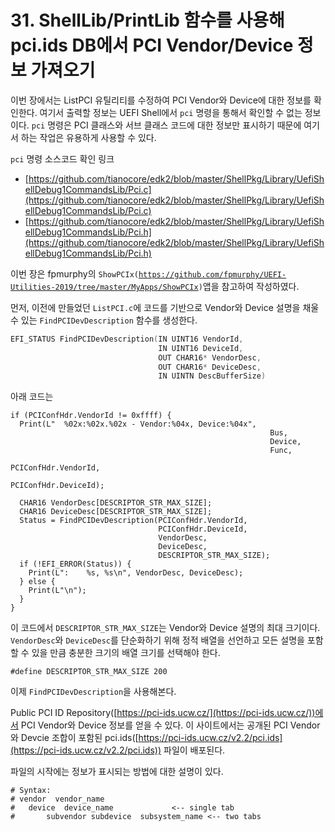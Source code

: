 # 31. ShellLib/PrintLib 함수를 사용해 pci.ids DB에서 PCI Vendor/Device 정보 가져오기

이번 장에서는 ListPCI 유틸리티를 수정하여 PCI Vendor와 Device에 대한 정보를 확인한다. 여기서 출력할 정보는 UEFI Shell에서 `pci` 명령을 통해서 확인할 수 없는 정보이다. `pci` 명령은 PCI 클래스와 서브 클래스 코드에 대한 정보만 표시하기 때문에 여기서 하는 작업은 유용하게 사용할 수 있다.

`pci` 명령 소스코드 확인 링크

* [https://github.com/tianocore/edk2/blob/master/ShellPkg/Library/UefiShellDebug1CommandsLib/Pci.c](https://github.com/tianocore/edk2/blob/master/ShellPkg/Library/UefiShellDebug1CommandsLib/Pci.c)
* [https://github.com/tianocore/edk2/blob/master/ShellPkg/Library/UefiShellDebug1CommandsLib/Pci.h](https://github.com/tianocore/edk2/blob/master/ShellPkg/Library/UefiShellDebug1CommandsLib/Pci.h)

이번 장은 fpmurphy의 `ShowPCIx(`[`https://github.com/fpmurphy/UEFI-Utilities-2019/tree/master/MyApps/ShowPCIx`](https://github.com/fpmurphy/UEFI-Utilities-2019/tree/master/MyApps/ShowPCIx)`)`앱을 참고하여 작성하였다.

먼저, 이전에 만들었던 `ListPCI.c`에 코드를 기반으로 Vendor와 Device 설명을 채울 수 있는 `FindPCIDevDescription` 함수를 생성한다.

```c
EFI_STATUS FindPCIDevDescription(IN UINT16 VendorId,
                                 IN UINT16 DeviceId,
                                 OUT CHAR16* VendorDesc,
                                 OUT CHAR16* DeviceDesc,
                                 IN UINTN DescBufferSize)
```

아래 코드는&#x20;

```
if (PCIConfHdr.VendorId != 0xffff) {
  Print(L"  %02x:%02x.%02x - Vendor:%04x, Device:%04x",
                                                          Bus,
                                                          Device,
                                                          Func,
                                                          PCIConfHdr.VendorId,
                                                          PCIConfHdr.DeviceId);

  CHAR16 VendorDesc[DESCRIPTOR_STR_MAX_SIZE];
  CHAR16 DeviceDesc[DESCRIPTOR_STR_MAX_SIZE];
  Status = FindPCIDevDescription(PCIConfHdr.VendorId,
                                 PCIConfHdr.DeviceId,
                                 VendorDesc,
                                 DeviceDesc,
                                 DESCRIPTOR_STR_MAX_SIZE);
  if (!EFI_ERROR(Status)) {
    Print(L":    %s, %s\n", VendorDesc, DeviceDesc);
  } else {
    Print(L"\n");
  }
}
```

이 코드에서 `DESCRIPTOR_STR_MAX_SIZE`는 Vendor와 Device 설명의 최대 크기이다. `VendorDesc`와 `DeviceDesc`를 단순화하기 위해 정적 배열을 선언하고 모든 설명을 포함할 수 있을 만큼 충분한 크기의 배열 크기를 선택해야 한다.

```
#define DESCRIPTOR_STR_MAX_SIZE 200
```

이제 `FindPCIDevDescription`을 사용해본다.

Public PCI ID Repository([https://pci-ids.ucw.cz/](https://pci-ids.ucw.cz/))에서 PCI Vendor와 Device 정보를 얻을 수 있다. 이 사이트에서는 공개된 PCI Vendor와 Devcie 조합이 포함된 pci.ids([https://pci-ids.ucw.cz/v2.2/pci.ids](https://pci-ids.ucw.cz/v2.2/pci.ids)) 파일이 배포된다.

파일의 시작에는 정보가 표시되는 방법에 대한 설명이 있다.

```
# Syntax:
# vendor  vendor_name
#	device  device_name				<-- single tab
#		subvendor subdevice  subsystem_name	<-- two tabs
```
